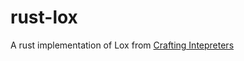 # rust-lox
A rust implementation of Lox from [Crafting Intepreters](https://github.com/timothyandrew/crafting-interpreters)
